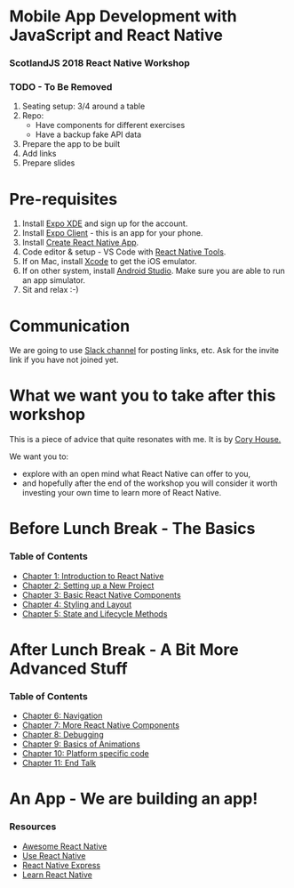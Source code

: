# Mobile App Development with JavaScript and React Native

### ScotlandJS 2018 React Native Workshop

### TODO - To Be Removed

1.  Seating setup: 3/4 around a table
2.  Repo:
    - Have components for different exercises
    - Have a backup fake API data
3.  Prepare the app to be built
4.  Add links
5.  Prepare slides

# Pre-requisites

1.  Install [Expo XDE](https://expo.io/tools#xde) and sign up for the account.
2.  Install [Expo Client](https://expo.io/tools#client) - this is an app for your phone.
3.  Install [Create React Native App](https://github.com/react-community/create-react-native-app#installation).
4.  Code editor & setup - VS Code with [React Native Tools](https://marketplace.visualstudio.com/items?itemName=vsmobile.vscode-react-native).
5.  If on Mac, install [Xcode](https://developer.apple.com/xcode/) to get the iOS emulator.
6.  If on other system, install [Android Studio](https://developer.android.com/studio/). Make sure you are able to run an app simulator.
7.  Sit and relax :-)

# Communication

We are going to use [Slack channel](https://scotjs-workshop.slack.com/) for posting links, etc. Ask for the invite link if you have not joined yet.

# What we want you to take after this workshop

This is a piece of advice that quite resonates with me. It is by [Cory House.](https://twitter.com/housecor/status/1019199012908552192)

We want you to:

- explore with an open mind what React Native can offer to you,
- and hopefully after the end of the workshop you will consider it worth investing your own time to learn more of React Native.

# Before Lunch Break - The Basics

### Table of Contents

- [Chapter 1: Introduction to React Native](chapters/1-Introduction.md)
- [Chapter 2: Setting up a New Project](chapters/2-Setup.md)
- [Chapter 3: Basic React Native Components](chapters/3-Basics.md)
- [Chapter 4: Styling and Layout](chapters/4-Layout.md)
- [Chapter 5: State and Lifecycle Methods](chapters/5-State.md)

# After Lunch Break - A Bit More Advanced Stuff

### Table of Contents

- [Chapter 6: Navigation](chapters/6-Navigation.md)
- [Chapter 7: More React Native Components](chapters/7-MoreComponents.md)
- [Chapter 8: Debugging](chapters/8-Debugging.md)
- [Chapter 9: Basics of Animations](chapters/9-Animations.md)
- [Chapter 10: Platform specific code](chapters/10-Platform.md)
- [Chapter 11: End Talk](chapters/11-EndTalk.md)

# An App - We are building an app!

### Resources

- [Awesome React Native](https://github.com/jondot/awesome-react-native)
- [Use React Native](http://www.reactnative.com/)
- [React Native Express](http://www.reactnativeexpress.com/)
- [Learn React Native](https://www.fullstackreact.com/react-native/)
